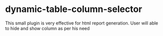 # dynamic-table-column-selector
This small plugin is very effective for html report generation. User will able to hide and show column as per his need
